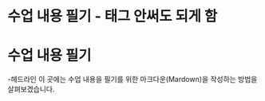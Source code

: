 # 수업 내용 필기    - 태그 안써도 되게 함
<h1>수업 내용 필기 </h1>   -헤드라인
이 곳에는 수업 내용을 필기를 위한 마크다운(Mardown)을 작성하는 방법을 살펴보겠습니다.
